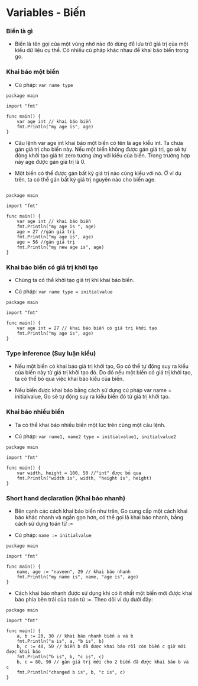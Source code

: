 # Variables - Biến

### Biến là gì

- Biến là tên gọi của một vùng nhớ nào đó dùng để lưu trữ giá trị của một kiểu dữ liệu cụ thể. Có nhiều cú pháp khác nhau để khai báo biến trong go.

### Khai báo một biến

- Cú pháp: `var name type`

```
package main

import "fmt"

func main() {  
    var age int // khai báo biến
    fmt.Println("my age is", age)
}

```

- Câu lệnh var age int khai báo một biến có tên là age kiểu int. Ta chưa gán giá trị cho biến này. Nếu một biến không được gán giá trị, go sẽ tự động khởi tạo giá trị zero tương ứng với kiểu của biến. Trong trường hợp này age được gán giá trị là 0.

- Một biến có thể được gán bất kỳ giá trị nào cùng kiểu với nó. Ở ví dụ trên, ta có thể gán bất kỳ giá trị nguyên nào cho biến age.

```

package main

import "fmt"

func main() {  
    var age int // khai báo biến
    fmt.Println("my age is ", age)
    age = 27 //gán giá trị
    fmt.Println("my age is", age)
    age = 56 //gán giá trị
    fmt.Println("my new age is", age)
}

```

### Khai báo biến có giá trị khởi tạo

- Chúng ta có thể khởi tạo giá trị khi khai báo biến.

- Cú pháp: `var name type = initialvalue`

```
package main

import "fmt"

func main() {  
    var age int = 27 // khai báo biến có giá trị khởi tạo
    fmt.Println("my age is", age)
}

```

### Type inference (Suy luận kiểu)

- Nếu một biến có khai báo giá trị khởi tạo, Go có thể tự động suy ra kiểu của biến này từ giá trị khởi tạo đó. Do đó nếu một biến có giá trị khởi tạo, ta có thể bỏ qua việc khai báo kiểu của biến.

- Nếu biến được khai báo bằng cách sử dụng cú pháp var name = initialvalue, Go sẽ tự động suy ra kiểu biến đó từ giá trị khởi tạo.

### Khai báo nhiều biến

- Ta có thể khai báo nhiều biến một lúc trên cùng một câu lệnh.

- Cú pháp: ` var name1, name2 type = initialvalue1, initialvalue2 `

```
package main

import "fmt"

func main() {  
    var width, height = 100, 50 //"int" được bỏ qua
    fmt.Println("width is", width, "height is", height)
}
```

### Short hand declaration (Khai báo nhanh)

- Bên cạnh các cách khai báo biến như trên, Go cung cấp một cách khai báo khác nhanh và ngắn gọn hơn, có thể gọi là khai báo nhanh, bằng cách sử dụng toán tử :=

- Cú pháp: ` name := initialvalue `

```
package main

import "fmt"

func main() {  
    name, age := "naveen", 29 // khai báo nhanh
    fmt.Println("my name is", name, "age is", age)
}
```

- Cách khai báo nhanh được sử dụng khi có ít nhất một biến mới được khai báo phía bên trái của toán tử :=. Theo dõi ví dụ dưới đây:

```
package main

import "fmt"

func main() {  
    a, b := 20, 30 // khai báo nhanh biến a và b
    fmt.Println("a is", a, "b is", b)
    b, c := 40, 50 // biến b đã được khai báo rồi còn biến c giờ mới được khai báo
    fmt.Println("b is", b, "c is", c)
    b, c = 80, 90 // gán giá trị mới cho 2 biến đã được khai báo b và c
    fmt.Println("changed b is", b, "c is", c)
}
```